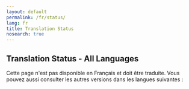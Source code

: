```yaml
---
layout: default
permalink: /fr/status/
lang: fr
title: Translation Status
nosearch: true
---
```


## Translation Status - All Languages

Cette page n'est pas disponible en Français et doit être traduite. Vous pouvez aussi consulter les autres versions dans les langues suivantes : 

